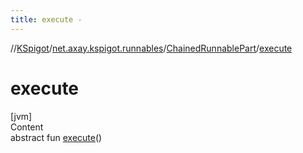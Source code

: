 ```yaml
---
title: execute -
---
```

//[KSpigot](../../index.md)/[net.axay.kspigot.runnables](../index.md)/[ChainedRunnablePart](index.md)/[execute](execute.md)



# execute  
[jvm]  
Content  
abstract fun [execute](execute.md)()  



